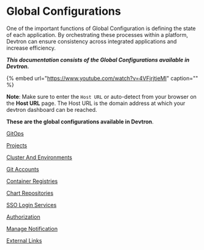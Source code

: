 # Global Configurations

One of the important functions of Global Configuration is defining the state of each application. By orchestrating these processes within a platform, Devtron can ensure consistency across integrated applications and increase efficiency.

_**This documentation consists of the Global Configurations available in Devtron.**_

{% embed url="https://www.youtube.com/watch?v=4VFjrjtieMI" caption="" %}


**Note**: Make sure to enter the `Host URL` or auto-detect from your browser on the **Host URL** page. The Host URL is the domain address at which your devtron dashboard can be reached.

**These are the global configurations available in Devtron**.

[GitOps](gitops.md)

[Projects](projects.md)

[Cluster And Environments](cluster-and-environments.md)

[Git Accounts](git-accounts.md)

[Container Registries](docker-registries.md)

[Chart Repositories](chart-repo.md)

[SSO Login Services](sso-login.md)

[Authorization](user-guide/global-configurations/authorization/README.md)

[Manage Notification](manage-notification.md)

[External Links](external-links.md)

